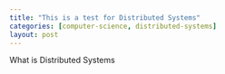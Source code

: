 ```yaml
---
title: "This is a test for Distributed Systems"
categories: [computer-science, distributed-systems]
layout: post
---
```


What is Distributed Systems